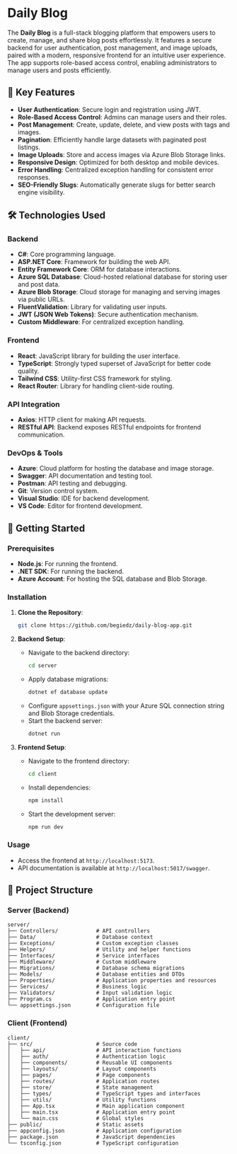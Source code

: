 # Daily Blog

The **Daily Blog** is a full-stack blogging platform that empowers users to create, manage, and share blog posts effortlessly. It features a secure backend for user authentication, post management, and image uploads, paired with a modern, responsive frontend for an intuitive user experience. The app supports role-based access control, enabling administrators to manage users and posts efficiently.

## 🎯 Key Features

- **User Authentication**: Secure login and registration using JWT.
- **Role-Based Access Control**: Admins can manage users and their roles.
- **Post Management**: Create, update, delete, and view posts with tags and images.
- **Pagination**: Efficiently handle large datasets with paginated post listings.
- **Image Uploads**: Store and access images via Azure Blob Storage links.
- **Responsive Design**: Optimized for both desktop and mobile devices.
- **Error Handling**: Centralized exception handling for consistent error responses.
- **SEO-Friendly Slugs**: Automatically generate slugs for better search engine visibility.

## 🛠️ Technologies Used

### Backend

- **C#**: Core programming language.
- **ASP.NET Core**: Framework for building the web API.
- **Entity Framework Core**: ORM for database interactions.
- **Azure SQL Database**: Cloud-hosted relational database for storing user and post data.
- **Azure Blob Storage**: Cloud storage for managing and serving images via public URLs.
- **FluentValidation**: Library for validating user inputs.
- **JWT (JSON Web Tokens)**: Secure authentication mechanism.
- **Custom Middleware**: For centralized exception handling.

### Frontend

- **React**: JavaScript library for building the user interface.
- **TypeScript**: Strongly typed superset of JavaScript for better code quality.
- **Tailwind CSS**: Utility-first CSS framework for styling.
- **React Router**: Library for handling client-side routing.

### API Integration

- **Axios**: HTTP client for making API requests.
- **RESTful API**: Backend exposes RESTful endpoints for frontend communication.

### DevOps & Tools

- **Azure**: Cloud platform for hosting the database and image storage.
- **Swagger**: API documentation and testing tool.
- **Postman**: API testing and debugging.
- **Git**: Version control system.
- **Visual Studio**: IDE for backend development.
- **VS Code**: Editor for frontend development.

## 🚀 Getting Started

### Prerequisites

- **Node.js**: For running the frontend.
- **.NET SDK**: For running the backend.
- **Azure Account**: For hosting the SQL database and Blob Storage.

### Installation

1. **Clone the Repository**:

   ```bash
   git clone https://github.com/begiedz/daily-blog-app.git
   ```

2. **Backend Setup**:

   - Navigate to the backend directory:
     ```bash
     cd server
     ```
   - Apply database migrations:
     ```bash
     dotnet ef database update
     ```
   - Configure `appsettings.json` with your Azure SQL connection string and Blob Storage credentials.
   - Start the backend server:
     ```bash
     dotnet run
     ```

3. **Frontend Setup**:
   - Navigate to the frontend directory:
     ```bash
     cd client
     ```
   - Install dependencies:
     ```bash
     npm install
     ```
   - Start the development server:
     ```bash
     npm run dev
     ```

### Usage

- Access the frontend at `http://localhost:5173`.
- API documentation is available at `http://localhost:5017/swagger`.

## 📂 Project Structure

### Server (Backend)

```
server/
├── Controllers/            # API controllers
├── Data/                   # Database context
├── Exceptions/             # Custom exception classes
├── Helpers/                # Utility and helper functions
├── Interfaces/             # Service interfaces
├── Middleware/             # Custom middleware
├── Migrations/             # Database schema migrations
├── Models/                 # Database entities and DTOs
├── Properties/             # Application properties and resources
├── Services/               # Business logic
├── Validators/             # Input validation logic
├── Program.cs              # Application entry point
└── appsettings.json        # Configuration file
```

### Client (Frontend)

```
client/
├── src/                    # Source code
│   ├── api/                # API interaction functions
│   ├── auth/               # Authentication logic
│   ├── components/         # Reusable UI components
│   ├── layouts/            # Layout components
│   ├── pages/              # Page components
│   ├── routes/             # Application routes
│   ├── store/              # State management
│   ├── types/              # TypeScript types and interfaces
│   ├── utils/              # Utility functions
│   ├── App.tsx             # Main application component
│   ├── main.tsx            # Application entry point
│   └── main.css            # Global styles
├── public/                 # Static assets
├── appconfig.json          # Application configuration
├── package.json            # JavaScript dependencies
└── tsconfig.json           # TypeScript configuration
```
